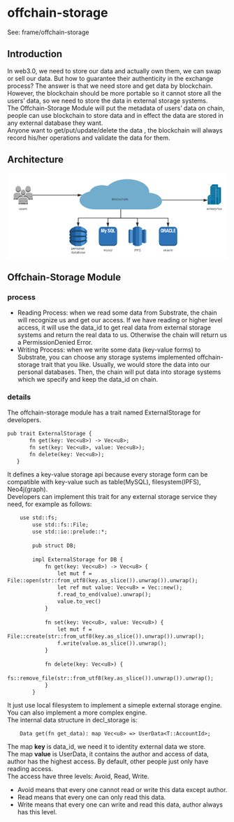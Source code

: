 # offchain-storage
See:  frame/offchain-storage

## Introduction
In web3.0, we need to store our data and actually own them, we can swap or sell our data.
But how to guarantee their authenticity in the exchange process?
The answer is that we need store and get data by blockchain.   
However, the blockchain should be more portable so it cannot store all the users’ data, 
so we need to store the data in external storage systems.   
The Offchain-Storage Module will put the metadata of users’ data on chain,
people can use blockchain to store data and in effect the data are stored in any external database they want.  
Anyone want to  get/put/update/delete the data , the blockchain will always record his/her operations and validate the data for them.

## Architecture

![image](web3.0.png)


## Offchain-Storage Module

### process
- Reading Process: when we read some data from Substrate, the chain will recognize us and get our access.
If we have reading or higher level access,
it will use the data_id to get real data from external storage systems 
and return the real data to us. 
Otherwise the chain will return us a PermissionDenied Error.
- Writing Process: when we write some data (key-value forms) to Substrate, you can choose any storage systems implemented offchain-storage trait that you like. 
Usually, we would store the data into our personal databases. 
Then, the chain will put data into storage systems which we specify and keep the data_id on chain.

### details
The  offchain-storage module has a trait named ExternalStorage for developers.
```
pub trait ExternalStorage {
       fn get(key: Vec<u8>) -> Vec<u8>;
       fn set(key: Vec<u8>, value: Vec<u8>);
       fn delete(key: Vec<u8>);
   }
   ```
   It defines a key-value storage api because every storage form can be compatible with key-value such as table(MySQL), filesystem(IPFS), Neo4j(graph).  
   Developers can implement this trait for any external storage service they need, for example as follows:  
```
	use std::fs;
        use std::fs::File;
        use std::io::prelude::*;
    
    	pub struct DB;
    	
        impl ExternalStorage for DB {
            fn get(key: Vec<u8>) -> Vec<u8> {
                let mut f = File::open(str::from_utf8(key.as_slice()).unwrap()).unwrap();
                let ref mut value: Vec<u8> = Vec::new();
                f.read_to_end(value).unwrap();
                value.to_vec()
            }
    
            fn set(key: Vec<u8>, value: Vec<u8>) {
                let mut f = File::create(str::from_utf8(key.as_slice()).unwrap()).unwrap();
                f.write(value.as_slice()).unwrap();
            }
    
            fn delete(key: Vec<u8>) {
                fs::remove_file(str::from_utf8(key.as_slice()).unwrap()).unwrap();
            }
        }
```

It just use local filesystem to implement a simeple external storage engine. You can also implement a more complex engine.  
The internal data structure in decl_storage is:
```
    Data get(fn get_data): map Vec<u8> => UserData<T::AccountId>;
```
The map **key** is data_id, we need it to identity external data we store.  
The map **value** is UserData, it contains the author and access of data, author has the highest access.  By default, 
 other people just only have reading access.  
 The access have three levels: Avoid, Read, Write.  
 - Avoid means that every one cannot read or write this data except author.  
 - Read means that every one can only read this data.  
 - Write means that every one can write and read this data, author always has this level.


